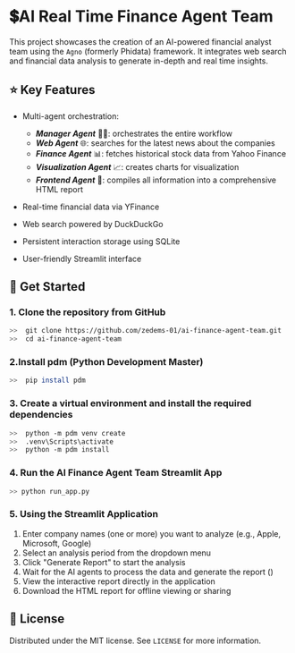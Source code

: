# 💲AI Real Time Finance Agent Team

This project showcases the creation of an AI-powered financial analyst team using the ``Agno`` (formerly Phidata) framework. It integrates web search and financial data analysis to generate in-depth and real time insights.

## ⭐ Key Features  

- Multi-agent orchestration:  
    - ***Manager Agent*** 👨‍💼: orchestrates the entire workflow
    - ***Web Agent*** 🌐: searches for the latest news about the companies
    - ***Finance Agent*** 📊: fetches historical stock data from Yahoo Finance 
    - ***Visualization Agent*** 📈: creates charts for visualization
    - ***Frontend Agent*** 🎨: compiles all information into a comprehensive HTML report   

- Real-time financial data via YFinance
- Web search powered by DuckDuckGo
- Persistent interaction storage using SQLite
- User-friendly Streamlit interface


## 🚀 Get Started

### 1. Clone the repository from GitHub
```bash
>>  git clone https://github.com/zedems-01/ai-finance-agent-team.git
>>  cd ai-finance-agent-team
```

### 2.Install pdm (Python Development Master)
```bash
>>  pip install pdm
``` 

### 3. Create a virtual environment and install the required dependencies
```bash
>>  python -m pdm venv create
>>  .venv\Scripts\activate
>>  python -m pdm install
```

### 4. Run the AI Finance Agent Team Streamlit App
```bash
>> python run_app.py
```

### 5. Using the Streamlit Application

1. Enter company names (one or more) you want to analyze (e.g., Apple, Microsoft, Google)
2. Select an analysis period from the dropdown menu
3. Click "Generate Report" to start the analysis
4. Wait for the AI agents to process the data and generate the report ()
5. View the interactive report directly in the application
6. Download the HTML report for offline viewing or sharing

## 📝 License
Distributed under the MIT license. See `LICENSE` for more information.
